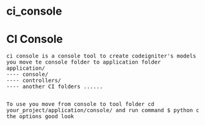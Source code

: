 # ci_console
<h1>CI Console</h1>
<pre>
ci console is a console tool to create codeigniter's models and controller 
you move te console folder to application folder
application/
---- console/
---- controllers/
---- another CI folders ......


To use you move from console to tool folder
 cd your_project/application/console/
 and run command
 $ python ci 
 and select the options good look
</pre>

